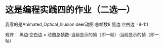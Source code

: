 # 这是编程实践四的作业（二选一）

我写的是Animated_Optical_Illusion   deer动图 总帧数8 黑边:空白边 =8-1:1

规律： 黑边:空白边 = 动图总帧数-当前显示的帧（即一帧）:当前显示的帧（即一帧）
